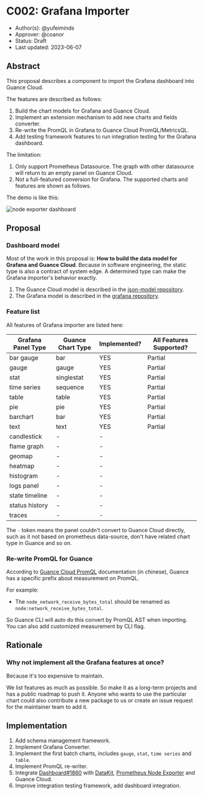 # C002: Grafana Importer

- Author(s): @yufeiminds
- Approver: @coanor
- Status: Draft
- Last updated: 2023-06-07

## Abstract

This proposal describes a component to import the Grafana dashboard into Guance Cloud.

The features are described as follows:

1. Build the chart models for Grafana and Guance Cloud.
2. Implement an extension mechanism to add new charts and fields converter.
3. Re-write the PromQL in Grafana to Guance Cloud PromQL/MetricsQL.
4. Add testing framework features to run integration testing for the Grafana dashboard.

The limitation:

1. Only support Prometheus Datasource. The graph with other datasource will return to an empty panel on Guance Cloud.
2. Not a full-featured conversion for Grafana. The supported charts and features are shown as follows.

The demo is like this:

![node exporter dashboard](./C002_images/node-exporter-dashboard.png)

## Proposal

### Dashboard model

Most of the work in this proposal is: **How to build the data model for Grafana and Guance Cloud**.
Because in software engineering, the static type is also a contract of system edge.
A determined type can make the Grafana importer's behavior exactly.

1. The Guance Cloud model is described in the [json-model repository](https://github.com/GuanceCloud/json-model).
2. The Grafana model is described in the [grafana repository](https://github.com/grafana/grafana/blob/main/kinds/dashboard/dashboard_kind.cue).

### Feature list

All features of Grafana importer are listed here:

| Grafana Panel Type | Guance Chart Type | Implemented? | All Features Supported? |
| ------------------ | ----------------- | ------------ | ----------------------- |
| bar gauge          | bar               | YES          | Partial    |
| gauge              | gauge             | YES          | Partial       |
| stat               | singlestat        | YES          | Partial        |
| time series        | sequence          | YES          | Partial  |
| table              | table             | YES          | Partial       |
| pie                | pie               | YES          | Partial         |
| barchart           | bar               | YES          | Partial         |
| text               | text              | YES          | Partial        |
| candlestick        | -                 | -            |                         |
| flame graph        | -                 | -            |                         |
| geomap             | -                 | -            |                         |
| heatmap            | -                 | -            |                         |
| histogram          | -                 | -            |                         |
| logs panel         | -                 | -            |                         |
| state timeline     | -                 | -            |                         |
| status history     | -                 | -            |                         |
| traces             | -                 | -            |                         |

The `-` token means the panel couldn't convert to Guance Cloud directly,
such as it not based on prometheus data-source, don't have related chart type in Guance and so on.

### Re-write PromQL for Guance

According to [Guance Cloud PromQL](https://docs.guance.com/dql/promql/) documentation (in chinese), Guance has a specific prefix about measurement on PromQL.

For example:

- The `node_network_receive_bytes_total` should be renamed as `node:network_receive_bytes_total`.

So Guance CLI will auto do this convert by PromQL AST when importing. You can also add customized measurement by CLI flag.

## Rationale

### Why not implement all the Grafana features at once?

Because it's too expensive to maintain.

We list features as much as possible. So make it as a long-term projects and has a public roadmap to push it.
Anyone who wants to use the particular chart could also contribute a new package to us or create an issue request for the maintainer team to add it.

## Implementation

1. Add schema management framework.
2. Implement Grafana Converter.
3. Implement the first batch charts, includes `gauge`, `stat`, `time series` and `table`.
4. Implement PromQL re-writer.
5. Integrate [Dashboard#1860](https://grafana.com/grafana/dashboards/1860-node-exporter-full/) with [DataKit](https://github.com/GuanceCloud/datakit), [Prometheus Node Exporter](https://github.com/prometheus/node_exporter) and Guance Cloud.
6. Improve integration testing framework, add dashboard integration.
